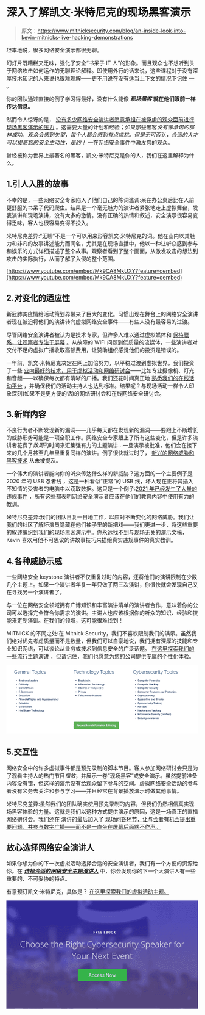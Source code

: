 # 深入了解凯文·米特尼克的现场黑客演示

> 原文：<https://www.mitnicksecurity.com/blog/an-inside-look-into-kevin-mitnicks-live-hacking-demonstrations>

坦率地说，很多网络安全演示都很无聊。

幻灯片既糟糕又乏味，强化了安全“书呆子 IT 人”的形象。而且观众也不想听到关于网络攻击如何运作的无聊理论解释。即使用外行的话来说，这些课程对于没有深厚技术知识的人来说也很难理解——更不用说在没有适当上下文的情况下记住 *—* 。

你的团队通过直接的例子学习得最好，没有什么能像 ***现场黑客*** **就在他们眼前一样传达信息。**

然而令人惊讶的是， [没有多少网络安全演讲者愿意承担在被俘虏的观众面前进行现场黑客演示的压力](/blog/8-things-to-consider-when-booking-a-speaker-for-a-virtual-event) 。这需要大量的计划和经验；如果那些黑客*没有像承诺的那样成功，观众会感到失望，每个人都会感到有点尴尬。但是无可否认，合适的人才可以提高您的安全主动性，是的！* —在网络安全事件中激发您的观众。

曾经被称为世界上最著名的黑客，凯文·米特尼克是你的人，我们在这里解释为什么。

## 1.引人入胜的故事

不幸的是，一些网络安全专家陷入了他们自己的陈词滥调:呆在办公桌后比在人前更舒服的书呆子代码爬虫。结果是一个毫无魅力的演讲者紧张地走上虚拟舞台，发表演讲和现场演讲，没有太多的激情。没有正确的热情和叙述，安全演示很容易变得乏味，客人也很容易变得不投入。

米特尼克差异:“无聊”不是一个可以用来形容凯文·米特尼克的词。他在业内以其魅力和非凡的故事讲述能力而闻名，尤其是在现场直播中，他以一种让听众感到参与和娱乐的方式详细描述了整个故事。观察者看到了整个画面，从激发攻击的想法到攻击的实际执行，从而了解了入侵的整个范围。

[https://www.youtube.com/embed/Mk9CA8MkUXY?feature=oembed](https://www.youtube.com/embed/Mk9CA8MkUXY?feature=oembed)

## 2.对变化的适应性

新冠肺炎疫情给活动策划界带来了巨大的变化。习惯出现在舞台上的网络安全演讲者现在被迫将他们的演讲转向虚拟网络安全事件——有些人没有最容易的过渡。

尽管网络安全演讲者被认为是技术专家，但许多人难以通过虚拟媒体和 [保持联系，让观察者专注于屏幕](/blog/how-a-cybersecurity-speaker-can-provide-value-in-2021) 。从故障的 WiFi 问题到低质量的流媒体，一些演讲者对交付不足的虚拟广播收取高额费用，让赞助组织感觉他们的投资是错误的。

一年前，凯文·米特尼克决定在网上加倍努力，以平稳过渡到虚拟世界。我们投资了一些 [业内最好的技术，用于虚拟活动和网络研讨会](/blog/the-tech-kevin-mitnick-uses-for-virtual-events-webinars)——比如专业摄像机、灯光和音频——以确保每次都有清晰的广播。我们还花时间真正地 [熟悉我们的在线活动平台](/blog/year-in-review-what-we-learned-speaking-at-virtual-cyber-security-events-in-2020) ，并确保我们的活动主持人也达到标准。结果呢？与现场活动一样令人印象深刻(如果不是更方便的话)的网络研讨会和在线网络安全研讨会。

## 3.新鲜内容

不良行为者不断发现新的漏洞——几乎每天都在发现新的漏洞——要跟上不断增长的威胁形势可能是一项全职工作。网络安全专家跟上了所有这些变化，但是许多演讲者花费了*数周*的时间来汇集强有力的主题演讲...一旦演示被批准，他们会在接下来的几个月甚至几年里重复同样的演讲。例子很快就过时了， [新兴的网络威胁和黑客技术](/blog/5-common-hacking-techniques-for-2020) 从未被提及。

一个伟大的演讲者能向你的听众传达什么样的新威胁？这方面的一个主要例子是 2020 年的 USB 忍者线 ，这是一种看似“正常”的 USB 线，坏人现在正将其插入不知情的受害者的电脑中以窃取数据。这只是一个例子:[2021 年已经发生了大量的违规事件](/blog/an-overview-of-the-2021-vulnerability-researchers-hack) ，所有这些都表明网络安全演示者应该在他们的教育内容中使用有力的教训。

米特尼克差异:我们的团队日复一日地工作，以应对不断变化的网络威胁。我们让我们的社区了解坏演员隐藏在他们袖子里的新把戏——我们更进一步，将这些重要的叙述编织到我们的现场黑客演示中。你永远找不到与现场无关的演示文稿，Kevin 喜欢用他不可思议的讲故事技巧来描绘真实违规事件的真实教训。

## 4.各种威胁示威

一些网络安全 keystone 演讲者不仅重复过时的内容，还将他们的演讲限制在少数几个主题上。如果一个演讲者年复一年只做了两三次演讲，你很快就会发现自己又在寻找另一个演讲者了。

与一位在网络安全领域拥有广博知识和丰富演讲清单的演讲者合作，意味着你的公司可以选择完全符合你需求的演讲。主讲人也应该根据你的听众的知识、经验和技能来定制演讲。在我们的领域，这可能很难找到！

MITNICK 的不同之处:在 Mitnick Security，我们不喜欢限制我们的演示。虽然我们绝对优先考虑质量而不是数量，但我们可以自豪地说，我们拥有深厚的技能和专业知识网络，可以谈论从业务或技术到信息安全的广泛话题。 [在这里探索我们的一些流行主题演讲](/speaking-topics) ，但请记住，我们也愿意为您的公司提供专属的个性化体验。

[![mitnick topics](img/0ff5d82c748efb4ca166a2b3c5171aab.png)](https://www.mitnicksecurity.com/speaking-topics)

## 5.交互性

网络安全中的许多虚拟事件都是预先录制的脚本节目。客人参加网络研讨会只是为了观看主持人的热门节目*播放*，并展示一卷“现场黑客”或安全演示。虽然提前准备内容没有错，但这样的演示没有给观众留下参与的空间。虚拟网络安全活动的参与者没有义务去关注和参与学习——并且经常在背景播放演示时做其他事情。

米特尼克差异:虽然我们的团队确实使用预先录制的内容，但我们仍然相信真实现场黑客体验的力量。这就是我们以这种方式提供演示的原因，这是一场真正的直播网络研讨会。我们还在 演讲的最后加入了 [现场问答环节，让与会者有机会提出重要问题，并参与数字广播——而不是一直坐在屏幕后面默不作声。](/blog/year-in-review-what-we-learned-speaking-at-virtual-cyber-security-events-in-2020)

## 放心选择网络安全演讲人

如果你想为你的下一次虚拟活动选择合适的安全演讲者，我们有一个方便的资源给你。在 [***选择合适的网络安全主题演讲人***](/choosing-the-right-cyber-security-keynote-speaker) 中，你会发现你的下一个大演讲人有一些重要的、不可妥协的特点。

有意预订凯文·米特尼克，具体是？ [在这里探索我们的虚拟活动主题。](/speaking-topics) 

[![New call-to-action](img/8b1bf6d9a8a8e82d4866664b0e0349f7.png)](https://cta-redirect.hubspot.com/cta/redirect/3875471/d8c8de20-b37d-4527-828c-90a8bfad923d)